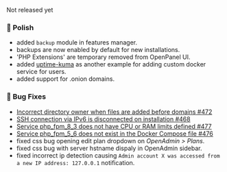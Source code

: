 Not released yet

### 💅 Polish
- added `backup` module in features manager.
- backups are now enabled by default for new installations.
- 'PHP Extensions' are temporary removed from OpenPanel UI.
- added [uptime-kuma](https://github.com/louislam/uptime-kuma) as another example for adding custom docker service for users.
- added support for .onion domains.

### 🐛 Bug Fixes
- [Incorrect directory owner when files are added before domains #472](https://github.com/stefanpejcic/OpenPanel/issues/472)
- [SSH connection via IPv6 is disconnected on installation #468](https://github.com/stefanpejcic/OpenPanel/issues/468)
- [Service php_fpm_8_3 does not have CPU or RAM limits defined #477](https://github.com/stefanpejcic/OpenPanel/issues/477)
- [Service php_fpm_5_6 does not exist in the Docker Compose file #476](https://github.com/stefanpejcic/OpenPanel/issues/476)
- fixed css bug opening edit plan dropdown on *OpenAdmin > Plans*.
- fixed css bug with server hstname dispaly in OpenAdmin sidebar.
- fixed incorrect ip detection causing `Admin account X was accessed from a new IP address: 127.0.0.1` notification.
